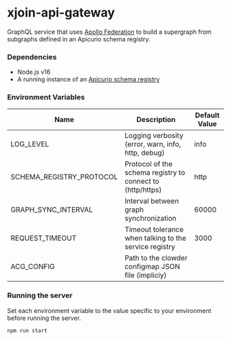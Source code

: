 # xjoin-api-gateway

GraphQL service that uses [Apollo Federation](https://www.apollographql.com/docs/federation/) to build a supergraph from
subgraphs defined in an Apicurio schema registry.

### Dependencies

- Node.js v16
- A running instance of an [Apicurio schema registry](https://www.apicur.io/registry/)

### Environment Variables

| Name                     | Description                                                | Default Value |
|--------------------------|------------------------------------------------------------|---------------|
| LOG_LEVEL                | Logging verbosity (error, warn, info, http, debug)         | info          |
| SCHEMA_REGISTRY_PROTOCOL | Protocol of the schema registry to connect to (http/https) | http          |
| GRAPH_SYNC_INTERVAL      | Interval between graph synchronization                     | 60000         |
| REQUEST_TIMEOUT          | Timeout tolerance when talking to the service registry     | 3000          |
| ACG_CONFIG               | Path to the clowder configmap JSON file (impliciy)         |               |

### Running the server
Set each environment variable to the value specific to your environment before running the server.

```shell
npm run start
```
